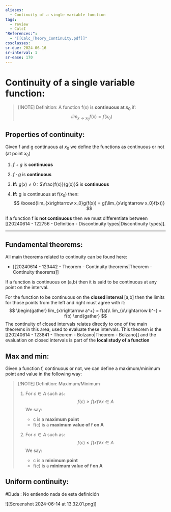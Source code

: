 ```yaml
---
aliases:
  - Continuity of a single variable function
tags:
  - review
  - CalcI
"References:":
  - "[[Calc_Theory_Continuity.pdf]]"
cssclasses:
sr-due: 2024-06-16
sr-interval: 1
sr-ease: 170
---
```

# Continuity of a single variable function:


> [!NOTE] Definition: 
> A function f(x) is **continuous at $x_0$** if: 
> $$
> lim_{x\rightarrow x_0}f(x) = f(x_0)
> $$
> 

## Properties of continuity:
Given f and g continuous at $x_0$ we define the functions as continuous or not (at point $x_0$)
1. $f + g$ is **continuous** 
2. $f\cdot g$ is **continuous**
3. **If:** $g(x) \not = 0$ : $\frac{f(x)}{g(x)}$ is **continuous**
   
4. **If:** g is continuous at f($x_0$) then: 
   $$
   \boxed{lim_{x\rightarrow x_0}g(f(x)) = g(\lim_{x\rightarrow x_0}f(x))}
   $$

If a function f is **not continuous** then we must differentiate between [[20240614 - 122756 - Definition - Discontinuity types|Discontinuity types]]. 

***
## Fundamental theorems:
All main theorems related to continuity can be found here: 
+ [[20240614 - 123442 - Theorem - Continuity theorems|Theorem - Continuity theorems]]

If a function is continuous on (a,b) then it is said to be continuous at any point on the interval. 

For the function to be continuous on the **closed interval** \[a,b\] then the limits for those points from the left and right must agree with it: 
$$
\begin{gather}
lim_{x\rightarrow a^+} = f(a)\\
lim_{x\rightarrow b^-} = f(b)
\end{gather}
$$
The continuity of closed intervals relates directly to one of the main theorems in this area, used to evaluate these intervals. This theorem is the [[20240614 - 123841 - Theorem - Bolzano|Theorem - Bolzano]] and the evaluation on closed intervals is part of the **local study of a function**

## Max and min: 

Given a function f, continuous or not, we can define a maximum/minimum point and value in the following way: 


> [!NOTE] Definition: Maximum/Minimum
> 1. For $c \in A$ such as: 
>    $$
>    f(c) \geq f(x) \forall x \in A
>    $$
>    We say: 
>    + c is a **maximum point**
>    + f(c) is a **maximum value of f on A**
>
>2. For $c \in A$ such as: 
>    $$
>    f(c) \leq f(x) \forall x \in A
>    $$
>    We say: 
>    + c is a **minimum point**
>    + f(c) is a **minimum value of f on A**


## Uniform continuity: 
#Duda : No entiendo nada de esta definición 

![[Screenshot 2024-06-14 at 13.32.01.png]]
